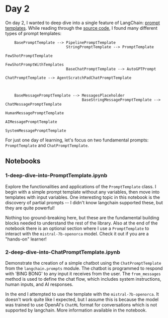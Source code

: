 # Day 2

On day 2, I wanted to deep dive into a single feature of LangChain: [prompt templates](https://python.langchain.com/docs/modules/model_io/prompts/). While reading through the [source code](https://github.com/langchain-ai/langchain/blob/d136925c49868bc24513d7a249b2d085b9c5d06a/libs/core/langchain_core/prompts/__init__.py#L11-L25), I found many different types of prompt templates:

```
    BasePromptTemplate --> PipelinePromptTemplate
                           StringPromptTemplate --> PromptTemplate
                                                    FewShotPromptTemplate
                                                    FewShotPromptWithTemplates
                           BaseChatPromptTemplate --> AutoGPTPrompt
                                                      ChatPromptTemplate --> AgentScratchPadChatPromptTemplate



    BaseMessagePromptTemplate --> MessagesPlaceholder
                                  BaseStringMessagePromptTemplate --> ChatMessagePromptTemplate
                                                                      HumanMessagePromptTemplate
                                                                      AIMessagePromptTemplate
                                                                      SystemMessagePromptTemplate
```

For just one day of learning, let's focus on two fundamental prompts: `PromptTemplate` and `ChatPromptTemplate`.

## Notebooks

### 1-deep-dive-into-PromptTemplate.ipynb

Explore the functionalities and applications of the `PromptTemplate` class. I begin with a simple prompt template without any variables, then move into templates with input variables. One interesting topic in this notebook is the discovery of partial prompts -- I didn't know langchain supported these, but they are quite powerful!

Nothing too ground-breaking here, but these are the fundamental building blocks needed to understand the rest of the library. Also at the end of the notebook there is an optional section where I use a `PromptTemplate` to interact with the `mistral-7b-openorca` model. Check it out if you are a "hands-on" learner!


### 2-deep-dive-into-ChatPromptTemplate.ipynb

Demonstrate the creation of a simple chatbot using the `ChatPromptTemplate` from the `langchain.prompts` module. The chatbot is programmed to respond with 'BING BONG' to any input it receives from the user. The `from_messages` method is used to define the chat flow, which includes system instructions, human inputs, and AI responses. 

In the end I attempted to use the template with the `mistral-7b-openorca`. It doesn't work quite like I expected, but I assume this is because the model was trained to use OpenAI's `ChatML` format for conversations which is not supported by langchain. More information available in the notebook.